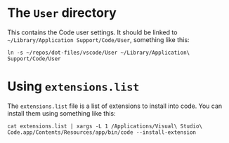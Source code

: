 # The `User` directory

This contains the Code user settings. It should be linked to `~/Library/Application Support/Code/User`, something like this:

```
ln -s ~/repos/dot-files/vscode/User ~/Library/Application\ Support/Code/User
```

# Using `extensions.list`

The `extensions.list` file is a list of extensions to install into code. You can install them using something like this:

```
cat extensions.list | xargs -L 1 /Applications/Visual\ Studio\ Code.app/Contents/Resources/app/bin/code --install-extension
```
